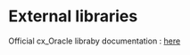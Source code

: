 # External libraries

Official cx_Oracle libraby documentation : [here](https://oracle.github.io/python-cx_Oracle/index.html)